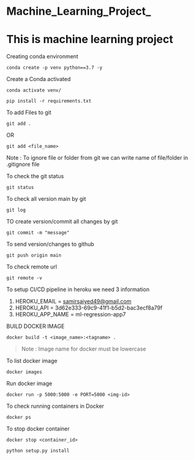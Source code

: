 # Machine_Learning_Project_
# This is machine learning project  

Creating conda environment
```
conda create -p venv python==3.7 -y
```
    
Create a Conda activated
```
conda activate venv/
```

```
pip install -r requirements.txt
```

To add Files to git
```
git add .
```
OR
```
git add <file_name>
```

Note : To ignore file or folder from git we can write name of file/folder in .gitignore file

To check the git status 
```
git status
```

To check all version main by git 
```
git log
```

TO create version/commit all changes by git 
```
git commit -m "message"
```

To send version/changes to github
```
git push origin main
```

To check remote url
```
git remote -v
```

To setup CI/CD pipeline in heroku we need 3 information

1. HEROKU_EMAIL = samirsaiyed49@gmail.com
2. HEROKU_API = 3d62e333-69c9-41f1-b5d2-bac3ecf8a79f
3. HEROKU_APP_NAME = ml-regression-app7  

BUILD DOCKER IMAGE
```
docker build -t <image_name>:<tagname> .
```

> Note : Image name for docker must be lowercase

To list docker image 
```
docker images
```

Run docker image 
```
docker run -p 5000:5000 -e PORT=5000 <img-id>
```

To check running containers in Docker
```
docker ps
```

To stop docker container
```
docker stop <container_id>
```

```
python setup.py install
```